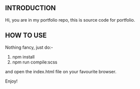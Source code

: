 ## INTRODUCTION

Hi, you are in my portfolio repo, this is source code for portfolio.

## HOW TO USE
Nothing fancy, just do:-
1. npm install
2. npm run compile:scss

and open the index.html file on your favourite browser.

Enjoy!
